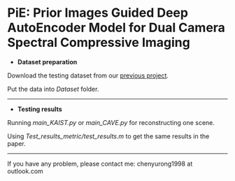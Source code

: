 # PiE: Prior Images Guided Deep AutoEncoder Model for Dual Camera Spectral Compressive Imaging
- **Dataset preparation**

Download the testing dataset from our [previous project](https://github.com/YurongChen1998/Prior-Image-Guided-Snapshot-Spectral-Compressive-Imaging).

Put the data into *Dataset* folder.

---

- **Testing results**

Running *main_KAIST.py* or *main_CAVE.py* for reconstructing one scene.

Using *Test_results_metric/test_results.m* to get the same results in the paper.



---
If you have any problem, please contact me: chenyurong1998 at outlook.com
